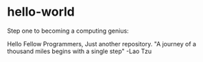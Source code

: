 # hello-world
Step one to becoming a computing genius:

Hello Fellow Programmers, Just another repository. "A journey of a thousand miles begins with a single step" -Lao Tzu
